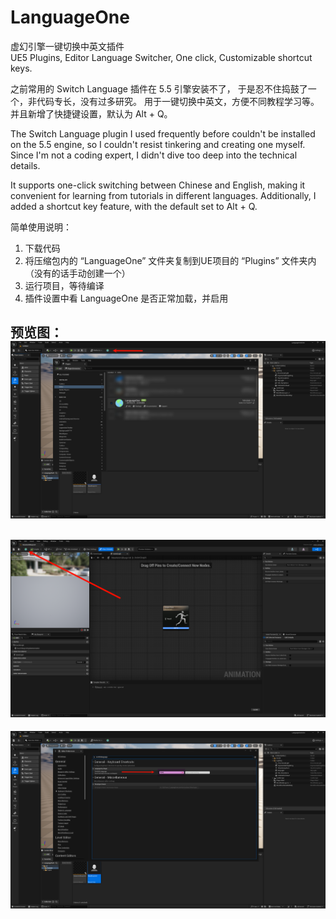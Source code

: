 # LanguageOne
虚幻引擎一键切换中英文插件  
UE5 Plugins, Editor Language Switcher, One click, Customizable shortcut keys.

之前常用的 Switch Language 插件在 5.5 引擎安装不了， 
于是忍不住捣鼓了一个，非代码专长，没有过多研究。
用于一键切换中英文，方便不同教程学习等。
并且新增了快捷键设置，默认为 Alt + Q。

The Switch Language plugin I used frequently before couldn't be installed on the 5.5 engine, so I couldn't resist tinkering and creating one myself. Since I'm not a coding expert, I didn't dive too deep into the technical details.

It supports one-click switching between Chinese and English, making it convenient for learning from tutorials in different languages. Additionally, I added a shortcut key feature, with the default set to Alt + Q.

简单使用说明：

1. 下载代码
2. 将压缩包内的 “LanguageOne” 文件夹复制到UE项目的 “Plugins” 文件夹内（没有的话手动创建一个）
3. 运行项目，等待编译
4. 插件设置中看 LanguageOne 是否正常加载，并启用

预览图：
![image](https://raw.githubusercontent.com/AniBullet/LanguageOne/main/Preview/0.png)  
-
![image](https://raw.githubusercontent.com/AniBullet/LanguageOne/main/Preview/1.png)  
-
![image](https://raw.githubusercontent.com/AniBullet/LanguageOne/main/Preview/2.png)  